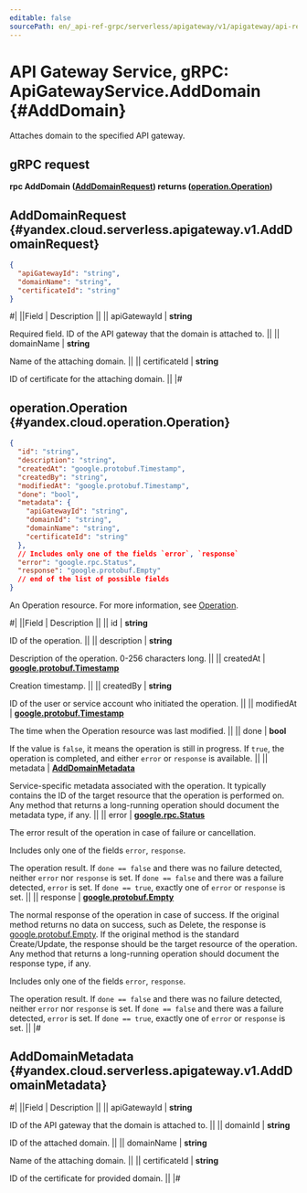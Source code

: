 ```yaml
---
editable: false
sourcePath: en/_api-ref-grpc/serverless/apigateway/v1/apigateway/api-ref/grpc/ApiGateway/addDomain.md
---
```


# API Gateway Service, gRPC: ApiGatewayService.AddDomain {#AddDomain}

Attaches domain to the specified API gateway.

## gRPC request

**rpc AddDomain ([AddDomainRequest](#yandex.cloud.serverless.apigateway.v1.AddDomainRequest)) returns ([operation.Operation](#yandex.cloud.operation.Operation))**

## AddDomainRequest {#yandex.cloud.serverless.apigateway.v1.AddDomainRequest}

```json
{
  "apiGatewayId": "string",
  "domainName": "string",
  "certificateId": "string"
}
```

#|
||Field | Description ||
|| apiGatewayId | **string**

Required field. ID of the API gateway that the domain is attached to. ||
|| domainName | **string**

Name of the attaching domain. ||
|| certificateId | **string**

ID of certificate for the attaching domain. ||
|#

## operation.Operation {#yandex.cloud.operation.Operation}

```json
{
  "id": "string",
  "description": "string",
  "createdAt": "google.protobuf.Timestamp",
  "createdBy": "string",
  "modifiedAt": "google.protobuf.Timestamp",
  "done": "bool",
  "metadata": {
    "apiGatewayId": "string",
    "domainId": "string",
    "domainName": "string",
    "certificateId": "string"
  },
  // Includes only one of the fields `error`, `response`
  "error": "google.rpc.Status",
  "response": "google.protobuf.Empty"
  // end of the list of possible fields
}
```

An Operation resource. For more information, see [Operation](/docs/api-design-guide/concepts/operation).

#|
||Field | Description ||
|| id | **string**

ID of the operation. ||
|| description | **string**

Description of the operation. 0-256 characters long. ||
|| createdAt | **[google.protobuf.Timestamp](https://developers.google.com/protocol-buffers/docs/reference/google.protobuf#timestamp)**

Creation timestamp. ||
|| createdBy | **string**

ID of the user or service account who initiated the operation. ||
|| modifiedAt | **[google.protobuf.Timestamp](https://developers.google.com/protocol-buffers/docs/reference/google.protobuf#timestamp)**

The time when the Operation resource was last modified. ||
|| done | **bool**

If the value is `false`, it means the operation is still in progress.
If `true`, the operation is completed, and either `error` or `response` is available. ||
|| metadata | **[AddDomainMetadata](#yandex.cloud.serverless.apigateway.v1.AddDomainMetadata)**

Service-specific metadata associated with the operation.
It typically contains the ID of the target resource that the operation is performed on.
Any method that returns a long-running operation should document the metadata type, if any. ||
|| error | **[google.rpc.Status](https://cloud.google.com/tasks/docs/reference/rpc/google.rpc#status)**

The error result of the operation in case of failure or cancellation.

Includes only one of the fields `error`, `response`.

The operation result.
If `done == false` and there was no failure detected, neither `error` nor `response` is set.
If `done == false` and there was a failure detected, `error` is set.
If `done == true`, exactly one of `error` or `response` is set. ||
|| response | **[google.protobuf.Empty](https://developers.google.com/protocol-buffers/docs/reference/google.protobuf#google.protobuf.Empty)**

The normal response of the operation in case of success.
If the original method returns no data on success, such as Delete,
the response is [google.protobuf.Empty](https://developers.google.com/protocol-buffers/docs/reference/google.protobuf#google.protobuf.Empty).
If the original method is the standard Create/Update,
the response should be the target resource of the operation.
Any method that returns a long-running operation should document the response type, if any.

Includes only one of the fields `error`, `response`.

The operation result.
If `done == false` and there was no failure detected, neither `error` nor `response` is set.
If `done == false` and there was a failure detected, `error` is set.
If `done == true`, exactly one of `error` or `response` is set. ||
|#

## AddDomainMetadata {#yandex.cloud.serverless.apigateway.v1.AddDomainMetadata}

#|
||Field | Description ||
|| apiGatewayId | **string**

ID of the API gateway that the domain is attached to. ||
|| domainId | **string**

ID of the attached domain. ||
|| domainName | **string**

Name of the attaching domain. ||
|| certificateId | **string**

ID of the certificate for provided domain. ||
|#